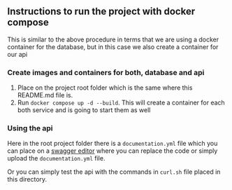 ## Instructions to run the project with docker compose
This is similar to the above procedure in terms that we are using a docker container for the database, but in this case we also create a container for our api

### Create images and containers for both, database and api
1. Place on the project root folder which is the same where this README.md file is.
2. Run `docker compose up -d --build`. This will create a container for each both service and is going to start them as well

### Using the api
Here in the root project folder there is a `documentation.yml` file which you can place on a [swagger editor](https://editor.swagger.io/) where you can replace the code or simply upload the `documentation.yml` file.

Or you can simply test the api with the commands in `curl.sh` file placed in this directory.